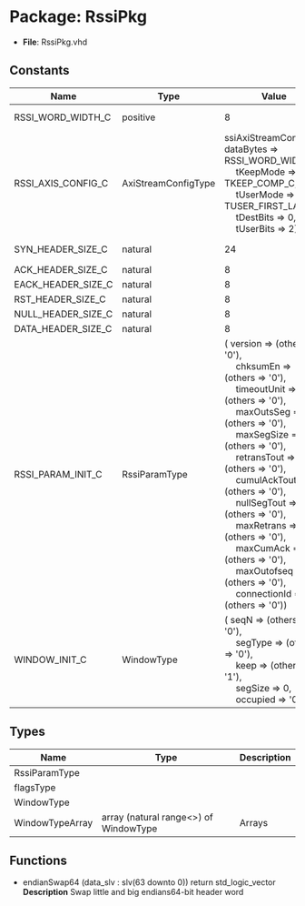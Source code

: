 # Package: RssiPkg

- **File**: RssiPkg.vhd
## Constants

| Name               | Type                | Value                                                                                                                                                                                                                                                                                                                                                                                                                                                                                                                                                                                                                                                                                                                                                                                                                                                                                              | Description         |
| ------------------ | ------------------- | -------------------------------------------------------------------------------------------------------------------------------------------------------------------------------------------------------------------------------------------------------------------------------------------------------------------------------------------------------------------------------------------------------------------------------------------------------------------------------------------------------------------------------------------------------------------------------------------------------------------------------------------------------------------------------------------------------------------------------------------------------------------------------------------------------------------------------------------------------------------------------------------------- | ------------------- |
| RSSI_WORD_WIDTH_C  | positive            |  8                                                                                                                                                                                                                                                                                                                                                                                                                                                                                                                                                                                                                                                                                                                                                                                                                                                                                                 | 64 bit word (FIXED) |
| RSSI_AXIS_CONFIG_C | AxiStreamConfigType |        ssiAxiStreamConfig(          dataBytes => RSSI_WORD_WIDTH_C,<br><span style="padding-left:20px">          tKeepMode => TKEEP_COMP_C,<br><span style="padding-left:20px">          tUserMode => TUSER_FIRST_LAST_C,<br><span style="padding-left:20px">          tDestBits => 0,<br><span style="padding-left:20px">          tUserBits => 2)                                                                                                                                                                                                                                                                                                                                                                                                                                                                                                                                                |                     |
| SYN_HEADER_SIZE_C  | natural             |  24                                                                                                                                                                                                                                                                                                                                                                                                                                                                                                                                                                                                                                                                                                                                                                                                                                                                                                | Header sizes        |
| ACK_HEADER_SIZE_C  | natural             |  8                                                                                                                                                                                                                                                                                                                                                                                                                                                                                                                                                                                                                                                                                                                                                                                                                                                                                                 |                     |
| EACK_HEADER_SIZE_C | natural             |  8                                                                                                                                                                                                                                                                                                                                                                                                                                                                                                                                                                                                                                                                                                                                                                                                                                                                                                 |                     |
| RST_HEADER_SIZE_C  | natural             |  8                                                                                                                                                                                                                                                                                                                                                                                                                                                                                                                                                                                                                                                                                                                                                                                                                                                                                                 |                     |
| NULL_HEADER_SIZE_C | natural             |  8                                                                                                                                                                                                                                                                                                                                                                                                                                                                                                                                                                                                                                                                                                                                                                                                                                                                                                 |                     |
| DATA_HEADER_SIZE_C | natural             |  8                                                                                                                                                                                                                                                                                                                                                                                                                                                                                                                                                                                                                                                                                                                                                                                                                                                                                                 |                     |
| RSSI_PARAM_INIT_C  | RssiParamType       |  (       version      => (others => '0'),<br><span style="padding-left:20px">       chksumEn     => (others => '0'),<br><span style="padding-left:20px">       timeoutUnit  => (others => '0'),<br><span style="padding-left:20px">       maxOutsSeg   => (others => '0'),<br><span style="padding-left:20px">       maxSegSize   => (others => '0'),<br><span style="padding-left:20px">       retransTout  => (others => '0'),<br><span style="padding-left:20px">       cumulAckTout => (others => '0'),<br><span style="padding-left:20px">       nullSegTout  => (others => '0'),<br><span style="padding-left:20px">       maxRetrans   => (others => '0'),<br><span style="padding-left:20px">       maxCumAck    => (others => '0'),<br><span style="padding-left:20px">       maxOutofseq  => (others => '0'),<br><span style="padding-left:20px">       connectionId => (others => '0')) |                     |
| WINDOW_INIT_C      | WindowType          |  (       seqN     => (others => '0'),<br><span style="padding-left:20px">       segType  => (others => '0'),<br><span style="padding-left:20px">       keep     => (others => '1'),<br><span style="padding-left:20px">       segSize  => 0,<br><span style="padding-left:20px">       occupied => '0')                                                                                                                                                                                                                                                                                                                                                                                                                                                                                                                                                                                            |                     |
## Types

| Name            | Type                                   | Description |
| --------------- | -------------------------------------- | ----------- |
| RssiParamType   |                                        |             |
| flagsType       |                                        |             |
| WindowType      |                                        |             |
| WindowTypeArray | array (natural range<>) of WindowType  | Arrays      |
## Functions
- endianSwap64 <font id="function_arguments">(data_slv : slv(63 downto 0)) </font> <font id="function_return">return std_logic_vector </font>
**Description**
Swap little and big endians64-bit header word
